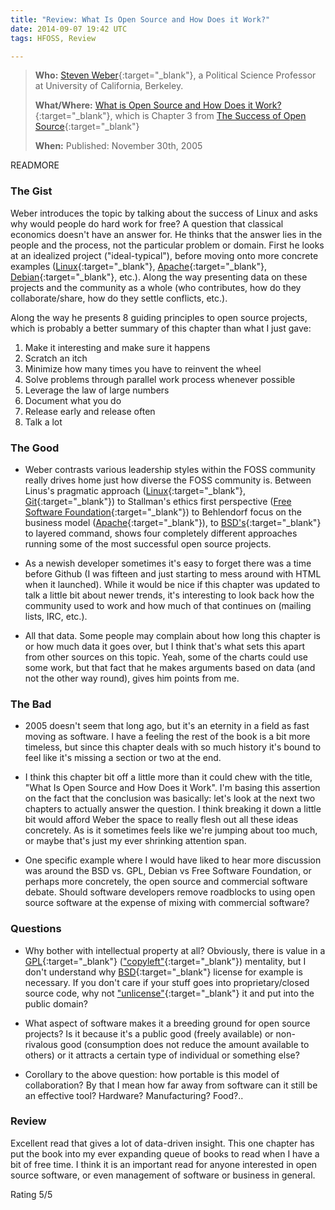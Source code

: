 ```yaml
---
title: "Review: What Is Open Source and How Does it Work?"
date: 2014-09-07 19:42 UTC
tags: HFOSS, Review

---
```


>**Who:** [Steven Weber](http://en.wikipedia.org/wiki/Steven_Weber_(professor)){:target="_blank"}, a Political Science Professor at University of California, Berkeley.
>
>**What/Where:** [What is Open Source and How Does it Work?](http://hfoss-fossrit.rhcloud.com/static/books/Weber-SuccessofOpenSource-Chap3.pdf){:target="_blank"}, which is Chapter 3 from [The Success of Open Source](http://smile.amazon.com/Success-Open-Source-Steven-Weber/dp/0674018583/ref=smi_www_rcolv2_go_smi?_encoding=UTF8&*Version*=1&*entries*=0){:target="_blank"}
>
>**When:** Published: November 30th, 2005

READMORE

### The Gist

Weber introduces the topic by talking about the success of Linux and asks why would people do hard work for free? A question that classical economics doesn't have an answer for. He thinks that the answer lies in the people and the process, not the particular problem or domain. First he looks at an idealized project ("ideal-typical"), before moving onto more concrete examples ([Linux](https://github.com/torvalds/linux){:target="_blank"}, [Apache](http://httpd.apache.org/){:target="_blank"}, [Debian](https://github.com/Debian){:target="_blank"}, etc.). Along the way presenting data on these projects and the community as a whole (who contributes, how do they collaborate/share, how do they settle conflicts, etc.).

Along the way he presents 8 guiding principles to open source projects, which is probably a better summary of this chapter than what I just gave:

1. Make it interesting and make sure it happens
2. Scratch an itch
3. Minimize how many times you have to reinvent the wheel
4. Solve problems through parallel work process whenever possible
5. Leverage the law of large numbers
6. Document what you do
7. Release early and release often
8. Talk a lot

### The Good
* Weber contrasts various leadership styles within the FOSS community really drives home just how diverse the FOSS community is. Between Linus's pragmatic approach ([Linux](https://github.com/torvalds/linux){:target="_blank"}, [Git](https://github.com/git/git){:target="_blank"}) to Stallman's ethics first perspective  ([Free Software Foundation](https://www.fsf.org/){:target="_blank"}) to Behlendorf focus on the business model ([Apache](http://httpd.apache.org/){:target="_blank"}), to [BSD's](http://www.bsd.org/){:target="_blank"} to layered command, shows four completely different approaches running some of the  most successful open source projects.

* As a newish developer sometimes it's easy to forget there was a time before Github (I was fifteen and just starting to mess around with HTML when it launched). While it would be nice if this chapter was updated to talk a little bit about newer trends, it's interesting to look back how the community used to work and how much of that continues on (mailing lists, IRC, etc.).

* All that data. Some people may complain about how long this chapter is or how much data it goes over, but I think that's what sets this apart from other sources on this topic. Yeah, some of the charts could use some work, but that fact that he makes arguments based on data (and not the other way round), gives him points from me.

### The Bad

* 2005 doesn't seem that long ago, but it's an eternity in a field as fast moving as software. I have a feeling the rest of the book is a bit more timeless, but since this chapter deals with so much history it's bound to feel like it's missing a section or two at the end.

* I think this chapter bit off a little more than it could chew with the title, "What Is Open Source and How Does it Work". I'm basing this assertion on the fact that the conclusion was basically: let's look at the next two chapters to actually answer the question. I think breaking it down a little bit would afford Weber the space to really flesh out all these ideas concretely. As is it sometimes feels like we're jumping about too much, or maybe that's just my ever shrinking attention span.

* One specific example where I would have liked to hear more discussion was around the BSD vs. GPL, Debian vs Free Software Foundation, or perhaps more concretely, the open source and commercial software debate. Should software developers remove roadblocks to using open source software at the expense of mixing with commercial software?

### Questions

*	Why bother with intellectual property at all? Obviously, there is value in a [GPL](http://choosealicense.com/licenses/gpl-2.0/){:target="_blank"} (["copyleft"](http://en.wikipedia.org/wiki/Copyleft){:target="_blank"}) mentality, but I don't understand why [BSD](http://choosealicense.com/licenses/isc/){:target="_blank"} license for example is necessary. If you don't care if your stuff goes into proprietary/closed source code, why not ["unlicense"](http://choosealicense.com/licenses/unlicense/){:target="_blank"} it and put into the public domain?

* What aspect of software makes it a breeding ground for open source projects? Is it because it's a public good (freely available) or non-rivalous good (consumption does not reduce the amount available to others) or it attracts a certain type of individual or something else?

* Corollary to the above question: how portable is this model of collaboration? By that I mean how far away from software can it still be an effective tool? Hardware? Manufacturing? Food?..

### Review

Excellent read that gives a lot of data-driven insight. This one chapter has put the book into my ever expanding queue of books to read when I have a bit of free time. I think it is an important read for anyone interested in open source software, or even management of software or business in general.

Rating 5/5
